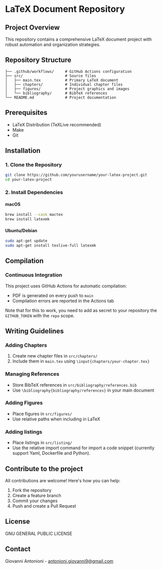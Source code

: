 # LaTeX Document Repository

## Project Overview
This repository contains a comprehensive LaTeX document project with robust automation and organization strategies.

## Repository Structure
```
├── .github/workflows/     # GitHub Actions configuration
├── src/                   # Source files
│   ├── main.tex           # Primary LaTeX document
│   ├── chapters/          # Individual chapter files
│   ├── figures/           # Project graphics and images
│   └── bibliography/      # BibTeX references
└── README.md              # Project documentation
```

## Prerequisites
- LaTeX Distribution (TeXLive recommended)
- Make
- Git

## Installation

### 1. Clone the Repository
```bash
git clone https://github.com/yourusername/your-latex-project.git
cd your-latex-project
```

### 2. Install Dependencies
#### macOS
```bash
brew install --cask mactex
brew install latexmk
```

#### Ubuntu/Debian
```bash
sudo apt-get update
sudo apt-get install texlive-full latexmk
```

## Compilation


### Continuous Integration
This project uses GitHub Actions for automatic compilation:
- PDF is generated on every push to `main`
- Compilation errors are reported in the Actions tab

Note that for this to work, you need to add as secret to your repository the `GITHUB_TOKEN` with the `repo` scope.

## Writing Guidelines

### Adding Chapters
1. Create new chapter files in `src/chapters/`
2. Include them in `main.tex` using `\input{chapters/your-chapter.tex}`

### Managing References
- Store BibTeX references in `src/bibliography/references.bib`
- Use `\bibliography{bibliography/references}` in your main document

### Adding Figures
- Place figures in `src/figures/`
- Use relative paths when including in LaTeX

### Adding listings
- Place listings in `src/listing/`
- Use the relative import command for import a code snippet (currently support Yaml, Dockerfile and Python).


## Contribute to the project
All contributions are welcome! Here's how you can help:
1. Fork the repository
2. Create a feature branch
3. Commit your changes
4. Push and create a Pull Request

## License
GNU GENERAL PUBLIC LICENSE

## Contact
Giovanni Antonioni - antonioni.giovanni9@gmail.com